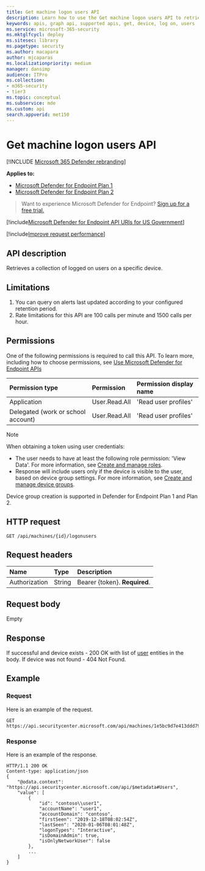 ```yaml
---
title: Get machine logon users API
description: Learn how to use the Get machine logon users API to retrieve a collection of logged on users on a device in Microsoft Defender for Endpoint.
keywords: apis, graph api, supported apis, get, device, log on, users
ms.service: microsoft-365-security
ms.mktglfcycl: deploy
ms.sitesec: library
ms.pagetype: security
ms.author: macapara
author: mjcaparas
ms.localizationpriority: medium
manager: dansimp
audience: ITPro
ms.collection: 
- m365-security
- tier3
ms.topic: conceptual
ms.subservice: mde
ms.custom: api
search.appverid: met150
---
```


# Get machine logon users API

[!INCLUDE [Microsoft 365 Defender rebranding](../../includes/microsoft-defender.md)]


**Applies to:** 
- [Microsoft Defender for Endpoint Plan 1](https://go.microsoft.com/fwlink/?linkid=2154037)
- [Microsoft Defender for Endpoint Plan 2](https://go.microsoft.com/fwlink/?linkid=2154037)

> Want to experience Microsoft Defender for Endpoint? [Sign up for a free trial.](https://signup.microsoft.com/create-account/signup?products=7f379fee-c4f9-4278-b0a1-e4c8c2fcdf7e&ru=https://aka.ms/MDEp2OpenTrial?ocid=docs-wdatp-exposedapis-abovefoldlink)

[!include[Microsoft Defender for Endpoint API URIs for US Government](../../includes/microsoft-defender-api-usgov.md)]

[!include[Improve request performance](../../includes/improve-request-performance.md)]


## API description
Retrieves a collection of logged on users on a specific device.

## Limitations
1. You can query on alerts last updated according to your configured retention period.
2. Rate limitations for this API are 100 calls per minute and 1500 calls per hour.

## Permissions

One of the following permissions is required to call this API. To learn more, including how to choose permissions, see [Use Microsoft Defender for Endpoint APIs](apis-intro.md)

Permission type|Permission|Permission display name
:---|:---|:---
Application |User.Read.All |'Read user profiles'
Delegated (work or school account) | User.Read.All | 'Read user profiles'

> [!NOTE]
> When obtaining a token using user credentials:
>
> - The user needs to have at least the following role permission: 'View Data'. For more information, see [Create and manage roles](user-roles.md).
> - Response will include users only if the device is visible to the user, based on device group settings. For more information, see [Create and manage device groups](machine-groups.md).
>
> Device group creation is supported in Defender for Endpoint Plan 1 and Plan 2.

## HTTP request

```http
GET /api/machines/{id}/logonusers
```

## Request headers

Name|Type|Description
:---|:---|:---
Authorization | String | Bearer {token}. **Required**.

## Request body

Empty

## Response

If successful and device exists - 200 OK with list of [user](user.md) entities in the body. If device was not found - 404 Not Found.

## Example

### Request

Here is an example of the request.

```http
GET https://api.securitycenter.microsoft.com/api/machines/1e5bc9d7e413ddd7902c2932e418702b84d0cc07/logonusers
```

### Response

Here is an example of the response.

```http
HTTP/1.1 200 OK
Content-type: application/json
{
    "@odata.context": "https://api.securitycenter.microsoft.com/api/$metadata#Users",
    "value": [
        {
            "id": "contoso\\user1",
            "accountName": "user1",
            "accountDomain": "contoso",
            "firstSeen": "2019-12-18T08:02:54Z",
            "lastSeen": "2020-01-06T08:01:48Z",
            "logonTypes": "Interactive",
            "isDomainAdmin": true,
            "isOnlyNetworkUser": false
        },
        ...
    ]
}
```
